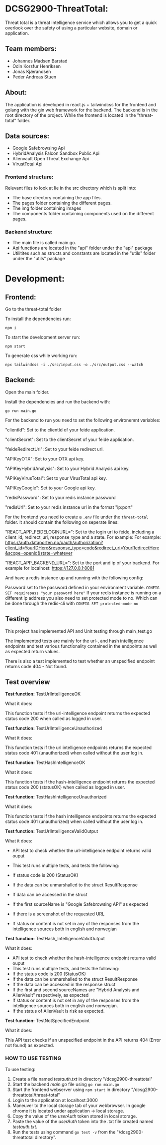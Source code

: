 # DCSG2900-ThreatTotal:

Threat total is a threat intelligence service which allows you to get a quick overlook over the safety of using a particular website, 
domain or application. 

## Team members:

* Johannes Madsen Barstad
* Odin Korsfur Henriksen
* Jonas Kjærandsen
* Peder Andreas Stuen

## About:

The application is developed in react.js + tailwindcss for the frontend and golang with the gin web framework for the backend.
The backend is in the root directory of the project.
While the frontend is located in the "threat-total" folder.

## Data sources:
- Google Safebrowsing Api
- HybridAnalysis Falcon Sandbox Public Api
- Alienvault Open Threat Exchange Api
- VirustTotal Api


### Frontend structure:
Relevant files to look at lie in the src directory which is split into:
- The base directory containing the app files.
- The pages folder containing the different pages.
- The img folder containing images
- The components folder containing components used on the different pages.

### Backend structure:
- The main file is called main.go.
- Api functions are located in the "api" folder under the "api" package
- Utilitites such as structs and constants are located in the "utils" folder under the "utils" package


# Development:

## Frontend:

Go to the threat-total folder

To install the dependencies run:

`npm i`

To start the development server run:

`npm start`

To generate css while working run:

`npx tailwindcss -i ./src/input.css -o ./src/output.css --watch`

## Backend:

Open the main folder.

Install the dependencies and run the backend with:

`go run main.go`

For the backend to run you need to set the following environemnt variables:

"clientId": Set to the clientId of your feide application.

"clientSecret": Set to the clientSecret of your feide application.

"feideRedirectUrl": Set to your feide redirect url.

"APIKeyOTX": Set to your OTX api key.

"APIKeyHybridAnalysis": Set to your Hybrid Analysis api key.

"APIKeyVirusTotal": Set to your VirusTotal api key.

"APIKeyGoogle": Set to your Google api key.

"redisPassword": Set to your redis instance password

"redisUrl": Set to your redis instance url in the format "ip:port"

For the frontend you need to create a `.env` file under the `threat-total` folder. It should contain the following on seperate lines:

"REACT_APP_FEIDELOGINURL=": Set to the login url to feide, including a client_id, redirect_uri, response_type and a state. For example:
For example: https://auth.dataporten.no/oauth/authorization?client_id=YourIDHere&response_type=code&redirect_uri=YourRedirectHere&scope=openid&state=whatever

"REACT_APP_BACKEND_URL=": Set to the port and ip of your backend. For example for localhost: https://127.0.0.1:8081

And have a redis instance up and running with the following config:

Password set to the password defined in your environment variable.
`CONFIG SET requirepass "your password here"`
If your redis instance is running on a different ip address you also need to set
protected mode to no.
Which can be done through the redis-cli with `CONFIG SET protected-mode no`

## Testing
This project has implemented API and Unit testing through main_test.go

The implemented tests are mainly for the url-, and hash intelligence endpoints and test various functionality contained in the endpoints as well as expected return values.

There is also a test implemented to test whether an unspecified endpoint returns code 404 - Not found. 

## Test overview

**Test function:** TestUrlIntelligenceOK

What it does: 

This function tests if the url-intelligence endpoint returns the expected status code 200 when called as logged in user.

**Test function:** TestUrlIntelligenceUnauthorized

What it does: 

This function tests if the url intelligence endpoints returns the expected status code 401 (unauthorized) when called without the user log in.

**Test function:** TestHashIntelligenceOK

What it does:

 This function tests if the hash-intelligence endpoint returns the expected status code 200 (statusOK) when called as logged in user.

**Test function:** TestHashIntelligenceUnauthorized

What it does:

 This function tests if the hash intelligence endpoints returns the expected status code 401 (unauthorized) when called without the user log in.

**Test function:** TestUrlIntelligenceValidOutput

What it does: 

* API test to check whether the url-intelligence endpoint returns valid ouput
* This test runs multiple tests, and tests the following:

* If status code is 200 (StatusOK)
* If the data can be unmarshalled to the struct ResultResponse
* If data can be accessed in the struct
* If the first sourceName is "Google Safebrowsing API" as expected
* If there is a screenshot of the requested URL
* If status or content is not set in any of the responses from the intelligence sources both in english and norwegian


**Test function:** TestHash_IntelligenceValidOutput

What it does:
* API test to check whether the hash-intelligence endpoint returns valid ouput
* This test runs multiple tests, and tests the following:
* If the status code is 200 (StatusOK)
* If the data can be unmarshalled to the struct ResultResponse
* If the data can be accessed in the response struct
* If the first and second sourceNames are "Hybrid Analysis and AlienVault" respectively, as expected
* If status or content is not set in any of the responses from the intelligence sources both in english and norwegian.
* If the status of AlienVault is risk as expected.


**Test function:** TestNotSpecifiedEndpoint

What it does:  

This API test checks if an unspecified endpoint in the API returns 404 (Error not found) as expected. 

### HOW TO USE TESTING

To use testing:

1. Create a file named *testauth.txt* in directory "/dcsg2900-threattotal"
2. Start the backend *main.go* file using `go run main.go`
3. Start the frontend webserver using `npm start` in directory "/dcsg2900-threattotal/threat-total"
4. Login to the application at localhost:3000
5. Maneuver to the local storage tab of your webbrowser. In google chrome it is located under application -> local storage.
6. Copy the value of the *userAuth* token stored in local storage.
7. Paste the value of the *userAuth* token into the .txt file created named *testauth.txt*.
8. Run the tests using command `go test -v` from the "/dcsg2900-threattotal directory". 
